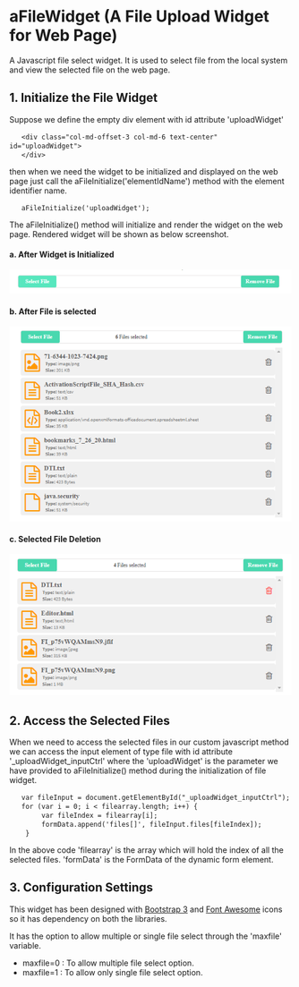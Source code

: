 # aFileWidget (A File Upload Widget for Web Page) 
A Javascript file select widget. It is used to select file from the local system and view the selected file on the web page.

## 1. Initialize the File Widget

Suppose we define the empty div element with id attribute 'uploadWidget'

```shell
   <div class="col-md-offset-3 col-md-6 text-center" id="uploadWidget"> 
   </div>
```

then when we need the widget to be initialized and displayed on the web page just call the aFileInitialize('elementIdName') method with the element identifier name.

```shell
   aFileInitialize('uploadWidget');
```

The aFileInitialize() method will initialize and render the widget on the web page. 
Rendered widget will be shown as below screenshot.


#### a. After Widget is Initialized
![Widget Initialization](https://github.com/ankurkmaurya/aFileWidget/blob/main/Screenshot/Widget%20Initialization.PNG)

#### b. After File is selected
![Widget Initialization](https://github.com/ankurkmaurya/aFileWidget/blob/main/Screenshot/Widget%20File%20Selection.PNG)

#### c. Selected File Deletion
![Widget Initialization](https://github.com/ankurkmaurya/aFileWidget/blob/main/Screenshot/Widget%20File%20Deletion.PNG)


## 2. Access the Selected Files

When we need to access the selected files in our custom javascript method we can access the input element of type file with 
id attribute '_uploadWidget_inputCtrl' where the 'uploadWidget' is the parameter we have provided to aFileInitialize() method
during the initialization of file widget.

```shell
   var fileInput = document.getElementById("_uploadWidget_inputCtrl");
   for (var i = 0; i < filearray.length; i++) {
        var fileIndex = filearray[i];
        formData.append('files[]', fileInput.files[fileIndex]);
    }
```
In the above code 'filearray' is the array which will hold the index of all the selected files.
'formData' is the FormData of the dynamic form element.


## 3. Configuration Settings

This widget has been designed with [Bootstrap 3](https://getbootstrap.com) and [Font Awesome](https://fontawesome.com) icons so it has dependency on both the libraries.

It has the option to allow multiple or single file select through the 'maxfile' variable.
<ul>
<li>maxfile=0 : To allow multiple file select option.</li>
<li>maxfile=1 : To allow only single file select option.</li>
</ul>



